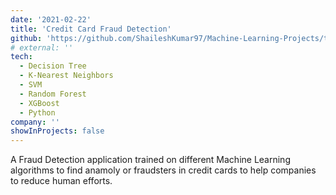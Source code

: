 ```yaml
---
date: '2021-02-22'
title: 'Credit Card Fraud Detection'
github: 'https://github.com/ShaileshKumar97/Machine-Learning-Projects/tree/main/Credit_Card_Fraud_Detection'
# external: ''
tech:
  - Decision Tree
  - K-Nearest Neighbors
  - SVM
  - Random Forest
  - XGBoost
  - Python
company: ''
showInProjects: false
---
```


A Fraud Detection application trained on different Machine Learning algorithms to find anamoly or fraudsters in credit cards to help companies to reduce human efforts.

